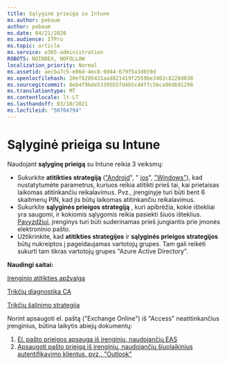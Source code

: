 ```yaml
---
title: Sąlyginė prieiga su Intune
ms.author: pebaum
author: pebaum
ms.date: 04/21/2020
ms.audience: ITPro
ms.topic: article
ms.service: o365-administration
ROBOTS: NOINDEX, NOFOLLOW
localization_priority: Normal
ms.assetid: aecba7c5-e86d-4ec8-9d44-679f5a3d659d
ms.openlocfilehash: 20ef8205431aad821419f2559be3402c8228d838
ms.sourcegitcommit: 0eb4f9bde53395b5fd4b5cd4ffc56ca96db91298
ms.translationtype: MT
ms.contentlocale: lt-LT
ms.lasthandoff: 03/10/2021
ms.locfileid: "50704794"
---
```

# <a name="conditional-access-with-intune"></a>Sąlyginė prieiga su Intune

Naudojant  **sąlyginę prieigą**  su Intune reikia 3 veiksmų:

- Sukurkite  **atitikties strategiją**  (["Android](https://docs.microsoft.com/intune/compliance-policy-create-android)", "  [ios](https://docs.microsoft.com/intune/compliance-policy-create-ios)",  ["Windows"](https://docs.microsoft.com//intune/compliance-policy-create-windows)), kad nustatytumėte parametrus, kuriuos reikia atitikti prieš tai, kai prietaisas laikomas atitinkančiu reikalavimus. Pvz., įrenginyje turi būti bent 6 skaitmenų PIN, kad jis būtų laikomas atitinkančiu reikalavimus.
- Sukurkite **sąlyginės prieigos strategiją**  , kuri apibrėžia, kokie ištekliai yra saugomi, ir kokiomis sąlygomis reikia pasiekti šiuos išteklius.  [Pavyzdžiui,](https://docs.microsoft.com/intune/tutorial-protect-email-on-unmanaged-devices#create-conditional-access-policies)  įrenginys turi būti suderinamas prieš jungiantis prie įmonės elektroninio pašto.
- Užtikrinkite, kad **atitikties strategijos**  ir  **sąlyginės prieigos strategijos**  būtų nukreiptos į pageidaujamas vartotojų grupes. Tam gali reikėti sukurti tam tikras vartotojų grupes "Azure Active Directory".

**Naudingi saitai:**

[Įrenginio atitikties apžvalga](https://docs.microsoft.com/intune/device-compliance-get-started)

[Trikčių diagnostika CA](https://docs.microsoft.com/intune/troubleshoot-conditional-access)

[Trikčių šalinimo strategija](https://docs.microsoft.com/troubleshoot/mem/intune/troubleshoot-policies-in-microsoft-intune)

Norint apsaugoti el. paštą ("Exchange Online") iš "Access" neatitinkančius įrenginius, būtina laikytis abiejų dokumentų:

1. [El. pašto prieigos apsauga iš įrenginių, naudojančių EAS](https://docs.microsoft.com/intune/tutorial-protect-email-on-unmanaged-devices)
2. [Apsaugoti pašto prieigą iš įrenginių, naudojančių šiuolaikinius autentifikavimo klientus, pvz., "Outlook"](https://docs.microsoft.com/intune/tutorial-protect-email-on-enrolled-devices)
